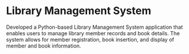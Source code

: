 # Library Management System
Developed a Python-based Library Management System application that enables users to manage library member records and book details. The system allows for member registration, book insertion, and display of member and book information.
